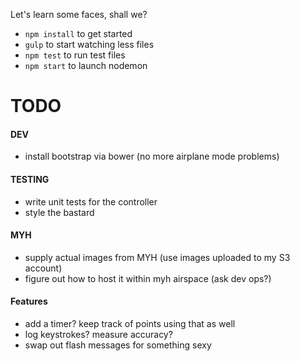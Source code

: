 Let's learn some faces, shall we?

* `npm install` to get started
* `gulp` to start watching less files
* `npm test` to run test files
* `npm start` to launch nodemon


# TODO

#### DEV
* install bootstrap via bower (no more airplane mode problems)

#### TESTING
* write unit tests for the controller
* style the bastard

#### MYH
* supply actual images from MYH (use images uploaded to my S3 account)
* figure out how to host it within myh airspace (ask dev ops?)

#### Features
* add a timer? keep track of points using that as well
* log keystrokes? measure accuracy? 
* swap out flash messages for something sexy
